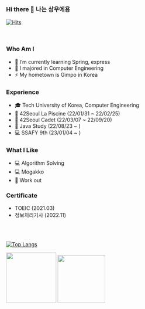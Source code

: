 ### Hi there 👋 나는 상우에용

[![Hits](https://hits.seeyoufarm.com/api/count/incr/badge.svg?url=https%3A%2F%2Fgithub.com%2Fsktkddn777%2Fhit-counter&count_bg=%2379C83D&title_bg=%23555555&icon=&icon_color=%23E7E7E7&title=hits&edge_flat=false)](https://hits.seeyoufarm.com)

<br>

### Who Am I

- 🔭 I’m currently learning Spring, express
- 👯 I majored in Computer Engineering
- ⚡ My hometown is Gimpo in Korea

### Experience

- 🎓 Tech University of Korea, Computer Engineering
- 🏢 42Seoul La Piscine (22/01/31 ~ 22/02/25)
- 🏪 42Seoul Cadet (22/03/07 ~ 22/09/20)
- 🏃 Java Study (22/08/23 ~ )
- 💻 SSAFY 9th (23/01/04 ~ )

### What I Like

- 💻 Algorithm Solving
- 💻 Mogakko
- 🚅 Work out

### Certificate

- TOEIC (2021.03)
- 정보처리기사 (2022.11)

<br>

<!-- <h3 > Tech Stack👨🏻‍💻</h3> -->

<!-- <img src="https://img.shields.io/badge/Javascript-F7DF1E?style=style=flat-square&logo=javascript&logoColor=black"></a>
<img src="https://img.shields.io/badge/TypeScript-007ACC?style=flat-square&logo=typescript&logoColor=white"></a>
<img src="https://img.shields.io/badge/Figma-F24E1E?style=flat-square&logo=figma&logoColor=white"></a>
<img src="https://img.shields.io/badge/Node.js-339933?style=flat-square&logo=Node.js&logoColor=white"></a>
<img src="https://img.shields.io/badge/C-%2300599C.svg?style=flat-squaree&logo=c&logoColor=white"></a>
<img src="https://img.shields.io/badge/MySQL-4479A1?style=flat-square&logo=MySQL&logoColor=white"></a>
<img src="https://img.shields.io/badge/MongoDB-4EA94B?style=flat-square&logo=mongodb&logoColor=white"></a>
<img src="https://img.shields.io/badge/Docker-2CA5E0?style=flat-square&logo=docker&logoColor=white"></a>
<img src="https://img.shields.io/badge/JWT-000000?style=flat-square&logo=JSON%20web%20tokens&logoColor=white"></a>
<img src="https://img.shields.io/badge/Amazon_AWS-232F3E?style=flat-square&logo=amazon-aws&logoColor=white"></a>
<img src="https://img.shields.io/badge/Django-092E20?style=flat-square&logo=Django&logoColor=white"></a>
<img src="https://img.shields.io/badge/Python-3776AB?style=flat-square&logo=Python&logoColor=white"></a>
<img src="https://img.shields.io/badge/Java-F24E1E?style=flat-square&logo=java&logoColor=white"></a>
<img src="https://img.shields.io/badge/SpringBoot-6DB33F?style=flat&logo=Spring-Boot&logoColor=white"></a>
<img src="https://img.shields.io/badge/Redis-DC382D?style=flat&logo=Redis&logoColor=white"></a>
<img src="https://img.shields.io/badge/Swagger-339933?style=flat&logo=Swagger&logoColor=white"></a>
<img src="https://img.shields.io/badge/Postgresql-4459A1?style=flat&logo=Postgresql&logoColor=white"></a>
<img src="https://img.shields.io/badge/Grafana-DC332D?style=flat&logo=Grafana&logoColor=white"></a>
<img src="https://img.shields.io/badge/Prometheus-DC732D?style=flat&logo=Prometheus&logoColor=white"></a>
<img src="https://img.shields.io/badge/Nginx-6DB66F?style=flat&logo=Nginx&logoColor=white"> -->

<br>

<!-- [![Solved.ac Profile](http://mazassumnida.wtf/api/v2/generate_badge?boj=sktkddn777)](https://solved.ac/sktkddn777/) -->

[![Top Langs](https://github-readme-stats.vercel.app/api/top-langs/?username=sktkddn777&layout=compact)](https://github.com/anuraghazra/github-readme-stats)

<img height="137px" src="https://github-readme-streak-stats.herokuapp.com/?user=sktkddn777&hide_border=false&theme=nightowl" />

<img height='130px' src="https://github-readme-stats.vercel.app/api?username=sktkddn777&hide_title=true&show_icons=true&include_all_commits=true&line_height=21&theme=nightowl" />
